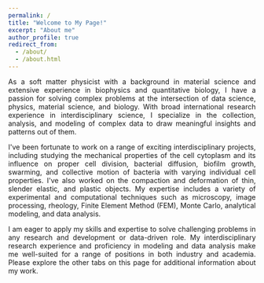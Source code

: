 ```yaml
---
permalink: /
title: "Welcome to My Page!"
excerpt: "About me"
author_profile: true
redirect_from: 
  - /about/
  - /about.html
---
```

<div align="justify">
As a soft matter physicist with a background in material science and extensive experience in biophysics and quantitative biology, I have a passion for solving complex problems at the intersection of data science, physics, material science, and biology. With broad international research experience in interdisciplinary science, I specialize in the collection, analysis, and modeling of complex data to draw meaningful insights and patterns out of them. 
<p></p>

  
I've been fortunate to work on a range of exciting interdisciplinary projects, including studying the mechanical properties of the cell cytoplasm and its influence on proper cell division, bacterial diffusion, biofilm growth, swarming, and collective motion of bacteria with varying individual cell properties. I've also worked on the compaction and deformation of thin, slender elastic, and plastic objects. My expertise includes a variety of experimental and computational techniques such as microscopy, image processing, rheology, Finite Element Method (FEM), Monte Carlo, analytical modeling, and data analysis.
<p></p>

I am eager to apply my skills and expertise to solve challenging problems in any research and development or data-driven role. My interdisciplinary research experience and proficiency in modeling and data analysis make me well-suited for a range of positions in both industry and academia. Please explore the other tabs on this page for additional information about my work.
</div>


